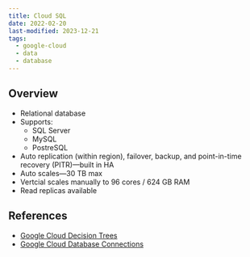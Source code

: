 ```yaml
---
title: Cloud SQL
date: 2022-02-20
last-modified: 2023-12-21
tags:
  - google-cloud
  - data
  - database
---
```


## Overview

- Relational database
- Supports:
	- SQL Server
	- MySQL
	- PostreSQL
- Auto replication (within region), failover, backup, and point-in-time recovery (PITR)—built in HA
- Auto scales—30 TB max
- Vertcial scales manually to 96 cores / 624 GB RAM
- Read replicas available

## References

- [Google Cloud Decision Trees](notes/moc/Google%20Cloud%20Decision%20Trees.md)
- [Google Cloud Database Connections](notes/Google%20Cloud%20Database%20Connections.md)
